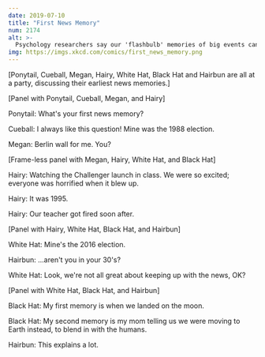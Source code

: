 ```yaml
---
date: 2019-07-10
title: "First News Memory"
num: 2174
alt: >-
  Psychology researchers say our 'flashbulb' memories of big events can be unreliable, but I clearly remember watching live on CNN as Challenger crashed into and destroyed the Berlin Wall.
img: https://imgs.xkcd.com/comics/first_news_memory.png
---
```

[Ponytail, Cueball, Megan, Hairy, White Hat, Black Hat and Hairbun are all at a party, discussing their earliest news memories.]

[Panel with Ponytail, Cueball, Megan, and Hairy]

Ponytail: What's your first news memory?

Cueball: I always like this question! Mine was the 1988 election.

Megan: Berlin wall for me. You?

[Frame-less panel with Megan, Hairy, White Hat, and Black Hat]

Hairy: Watching the Challenger launch in class. We were so excited; everyone was horrified when it blew up.

Hairy: It was 1995.

Hairy: Our teacher got fired soon after.

[Panel with Hairy, White Hat, Black Hat, and Hairbun]

White Hat: Mine's the 2016 election.

Hairbun: ...aren't you in your 30's?

White Hat: Look, we're not all great about keeping up with the news, OK?

[Panel with White Hat, Black Hat, and Hairbun]

Black Hat: My first memory is when we landed on the moon.

Black Hat: My second memory is my mom telling us we were moving to Earth instead, to blend in with the humans.

Hairbun: This explains a lot.